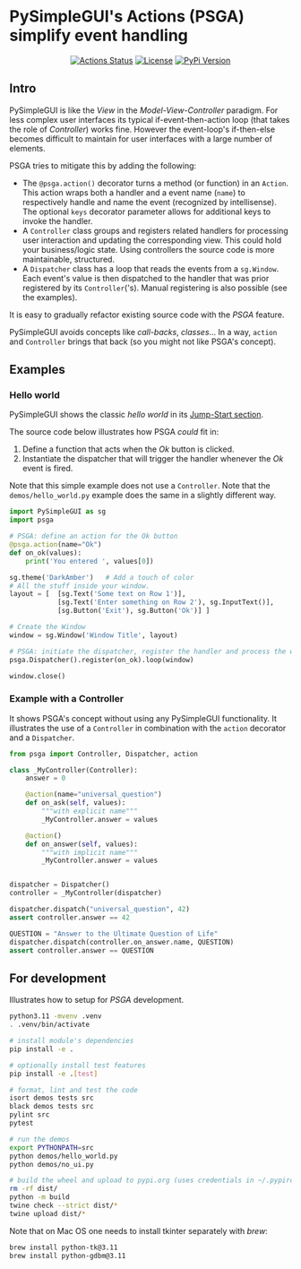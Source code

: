 # PySimpleGUI's Actions (PSGA) simplify event handling

<p align="center">
<a href="https://github.com/aptly-io/psga/actions"><img alt="Actions Status" src="https://github.com/aptly-io/psga/actions/workflows/CI.yaml/badge.svg"></a>
<a href="https://pypi.org/project/psga/"><img alt="License" src="https://img.shields.io/pypi/l/psga.svg"></a>
<a href="https://pypi.python.org/pypi/psga/"><img alt="PyPi Version" src="https://img.shields.io/pypi/v/psga.svg"></a>
</p>


## Intro

PySimpleGUI is like the _View_ in the _Model-View-Controller_ paradigm.
For less complex user interfaces its typical if-event-then-action loop
(that takes the role of _Controller_) works fine.
However the event-loop's if-then-else becomes difficult to maintain
for user interfaces with a large number of elements.

PSGA tries to mitigate this by adding the following:
- The `@psga.action()` decorator turns a method (or function) in an `Action`.
  This action wraps both a handler and a event name (`name`)
  to respectively handle and name the event (recognized by intellisense).
  The optional `keys` decorator parameter allows for additional keys to invoke the handler.
- A `Controller` class groups and registers related handlers for processing
  user interaction and updating the corresponding view.
  This could hold your business/logic state.
  Using controllers the source code is more maintainable, structured.
- A `Dispatcher` class has a loop that reads the events from a `sg.Window`.
  Each event's value is then dispatched to the handler
  that was prior registered by its `Controller`('s).
  Manual registering is also possible (see the examples).

It is easy to gradually refactor existing source code with the _PSGA_ feature.

PySimpleGUI avoids concepts like _call-backs_, _classes_...
In a way, `action` and `Controller` brings that back (so you might not like PSGA's concept).


## Examples

### Hello world

PySimpleGUI shows the classic _hello world_ in its [Jump-Start section](https://www.pysimplegui.org/en/latest/).

The source code below illustrates how PSGA _could_ fit in:
1. Define a function that acts when the _Ok_ button is clicked.
2. Instantiate the dispatcher that will trigger the handler whenever the _Ok_ event is fired.

Note that this simple example does not use a `Controller`.
Note that the `demos/hello_world.py` example does the same in a slightly different way.

```python
import PySimpleGUI as sg
import psga

# PSGA: define an action for the Ok button
@psga.action(name="Ok")
def on_ok(values):
    print('You entered ', values[0])

sg.theme('DarkAmber')   # Add a touch of color
# All the stuff inside your window.
layout = [  [sg.Text('Some text on Row 1')],
            [sg.Text('Enter something on Row 2'), sg.InputText()],
            [sg.Button('Exit'), sg.Button('Ok')] ]

# Create the Window
window = sg.Window('Window Title', layout)

# PSGA: initiate the dispatcher, register the handler and process the window's events
psga.Dispatcher().register(on_ok).loop(window)

window.close()
```


### Example with a Controller

It shows PSGA's concept without using any PySimpleGUI functionality.
It illustrates the use of a `Controller` in combination with
the `action` decorator and a `Dispatcher`.

```python
from psga import Controller, Dispatcher, action

class _MyController(Controller):
    answer = 0

    @action(name="universal_question")
    def on_ask(self, values):
        """with explicit name"""
        _MyController.answer = values

    @action()
    def on_answer(self, values):
        """with implicit name"""
        _MyController.answer = values


dispatcher = Dispatcher()
controller = _MyController(dispatcher)

dispatcher.dispatch("universal_question", 42)
assert controller.answer == 42

QUESTION = "Answer to the Ultimate Question of Life"
dispatcher.dispatch(controller.on_answer.name, QUESTION)
assert controller.answer == QUESTION
```


## For development

Illustrates how to setup for _PSGA_ development.

```bash
python3.11 -mvenv .venv
. .venv/bin/activate

# install module's dependencies
pip install -e .

# optionally install test features
pip install -e .[test]

# format, lint and test the code
isort demos tests src
black demos tests src
pylint src
pytest

# run the demos
export PYTHONPATH=src
python demos/hello_world.py
python demos/no_ui.py

# build the wheel and upload to pypi.org (uses credentials in ~/.pypirc)
rm -rf dist/
python -m build
twine check --strict dist/*
twine upload dist/*
```

Note that on Mac OS one needs to install tkinter separately with _brew_:

```bash
brew install python-tk@3.11
brew install python-gdbm@3.11
```
